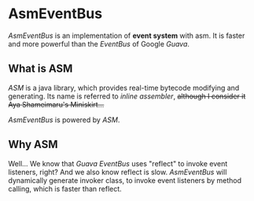 AsmEventBus
===========

*AsmEventBus* is an implementation of **event system** with asm. It is faster and more powerful than the *EventBus* of Google *Guava*.

What is ASM
-----------
*ASM* is a java library, which provides real-time bytecode modifying and generating. Its name is referred to *inline assembler*, <del>although I consider it Aya Shameimaru's Miniskirt...</del>

*AsmEventBus* is powered by *ASM*.

Why ASM
-----------
Well... We know that *Guava EventBus* uses "reflect" to invoke event listeners, right? And we also know reflect is slow. *AsmEventBus* will dynamically generate invoker class, to invoke event listeners by method calling, which is faster than reflect.
